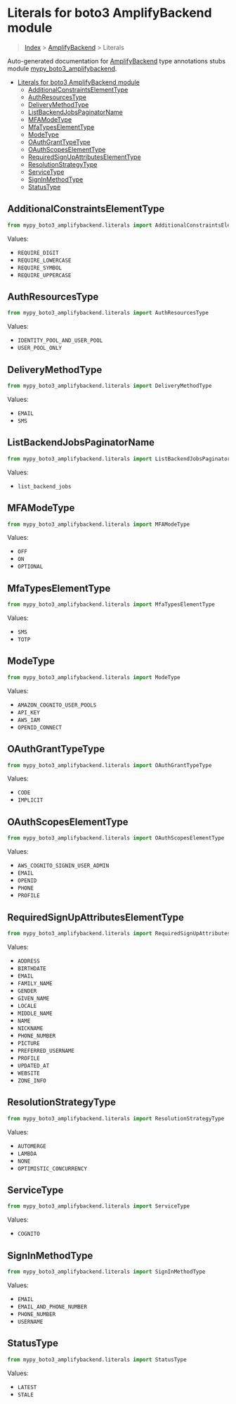 # Literals for boto3 AmplifyBackend module

> [Index](..) > [AmplifyBackend](.) > Literals

Auto-generated documentation for
[AmplifyBackend](https://boto3.amazonaws.com/v1/documentation/api/1.17.72/reference/services/amplifybackend.html#AmplifyBackend)
type annotations stubs module
[mypy_boto3_amplifybackend](https://pypi.org/project/mypy-boto3-amplifybackend/).

- [Literals for boto3 AmplifyBackend module](#literals-for-boto3-amplifybackend-module)
  - [AdditionalConstraintsElementType](#additionalconstraintselementtype)
  - [AuthResourcesType](#authresourcestype)
  - [DeliveryMethodType](#deliverymethodtype)
  - [ListBackendJobsPaginatorName](#listbackendjobspaginatorname)
  - [MFAModeType](#mfamodetype)
  - [MfaTypesElementType](#mfatypeselementtype)
  - [ModeType](#modetype)
  - [OAuthGrantTypeType](#oauthgranttypetype)
  - [OAuthScopesElementType](#oauthscopeselementtype)
  - [RequiredSignUpAttributesElementType](#requiredsignupattributeselementtype)
  - [ResolutionStrategyType](#resolutionstrategytype)
  - [ServiceType](#servicetype)
  - [SignInMethodType](#signinmethodtype)
  - [StatusType](#statustype)

## AdditionalConstraintsElementType

```python
from mypy_boto3_amplifybackend.literals import AdditionalConstraintsElementType
```

Values:

- `REQUIRE_DIGIT`
- `REQUIRE_LOWERCASE`
- `REQUIRE_SYMBOL`
- `REQUIRE_UPPERCASE`

## AuthResourcesType

```python
from mypy_boto3_amplifybackend.literals import AuthResourcesType
```

Values:

- `IDENTITY_POOL_AND_USER_POOL`
- `USER_POOL_ONLY`

## DeliveryMethodType

```python
from mypy_boto3_amplifybackend.literals import DeliveryMethodType
```

Values:

- `EMAIL`
- `SMS`

## ListBackendJobsPaginatorName

```python
from mypy_boto3_amplifybackend.literals import ListBackendJobsPaginatorName
```

Values:

- `list_backend_jobs`

## MFAModeType

```python
from mypy_boto3_amplifybackend.literals import MFAModeType
```

Values:

- `OFF`
- `ON`
- `OPTIONAL`

## MfaTypesElementType

```python
from mypy_boto3_amplifybackend.literals import MfaTypesElementType
```

Values:

- `SMS`
- `TOTP`

## ModeType

```python
from mypy_boto3_amplifybackend.literals import ModeType
```

Values:

- `AMAZON_COGNITO_USER_POOLS`
- `API_KEY`
- `AWS_IAM`
- `OPENID_CONNECT`

## OAuthGrantTypeType

```python
from mypy_boto3_amplifybackend.literals import OAuthGrantTypeType
```

Values:

- `CODE`
- `IMPLICIT`

## OAuthScopesElementType

```python
from mypy_boto3_amplifybackend.literals import OAuthScopesElementType
```

Values:

- `AWS_COGNITO_SIGNIN_USER_ADMIN`
- `EMAIL`
- `OPENID`
- `PHONE`
- `PROFILE`

## RequiredSignUpAttributesElementType

```python
from mypy_boto3_amplifybackend.literals import RequiredSignUpAttributesElementType
```

Values:

- `ADDRESS`
- `BIRTHDATE`
- `EMAIL`
- `FAMILY_NAME`
- `GENDER`
- `GIVEN_NAME`
- `LOCALE`
- `MIDDLE_NAME`
- `NAME`
- `NICKNAME`
- `PHONE_NUMBER`
- `PICTURE`
- `PREFERRED_USERNAME`
- `PROFILE`
- `UPDATED_AT`
- `WEBSITE`
- `ZONE_INFO`

## ResolutionStrategyType

```python
from mypy_boto3_amplifybackend.literals import ResolutionStrategyType
```

Values:

- `AUTOMERGE`
- `LAMBDA`
- `NONE`
- `OPTIMISTIC_CONCURRENCY`

## ServiceType

```python
from mypy_boto3_amplifybackend.literals import ServiceType
```

Values:

- `COGNITO`

## SignInMethodType

```python
from mypy_boto3_amplifybackend.literals import SignInMethodType
```

Values:

- `EMAIL`
- `EMAIL_AND_PHONE_NUMBER`
- `PHONE_NUMBER`
- `USERNAME`

## StatusType

```python
from mypy_boto3_amplifybackend.literals import StatusType
```

Values:

- `LATEST`
- `STALE`
